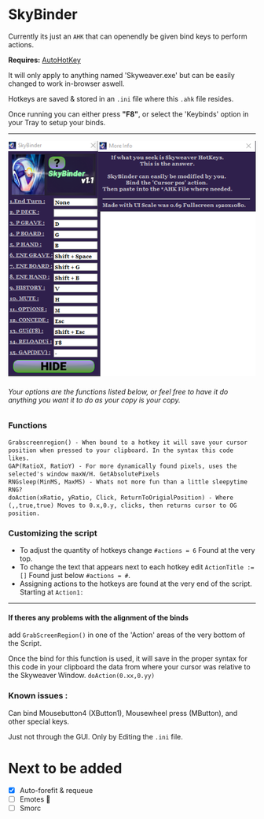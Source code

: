 # SkyBinder
Currently its just an `AHK` that can openendly be given bind keys to perform actions.

__Requires:__  [AutoHotKey](https://www.autohotkey.com/download/)

It will only apply to anything named 'Skyweaver.exe' but can be easily changed to work in-browser aswell.

Hotkeys are saved & stored in an `.ini` file where this `.ahk` file resides.

Once running you can either press **"F8"**, or select the 'Keybinds' option in your Tray to setup your binds.
___
![Screenshot](Assets/Screenshot1.png)
###### Your options are the functions listed below, or feel free to have it do anything you want it to do as your copy is your copy.


### Functions
```
Grabscreenregion() - When bound to a hotkey it will save your cursor position when pressed to your clipboard. In the syntax this code likes.
GAP(RatioX, RatioY) - For more dynamically found pixels, uses the selected's window maxW/H. GetAbsolutePixels
RNGsleep(MinMS, MaxMS) - Whats not more fun than a little sleepytime RNG?
doAction(xRatio, yRatio, Click, ReturnToOrigialPosition) - Where (,,true,true) Moves to 0.x,0.y, clicks, then returns cursor to OG position.
```
### Customizing the script
* To adjust the quantity of hotkeys change `#actions = 6` Found at the very top.
* To change the text that appears next to each hotkey edit `ActionTitle :=[]` Found just below `#actions = #`. 
* Assigning actions to the hotkeys are found at the very end of the script. Starting at `Action1:`
____
#### If theres any problems with the alignment of the binds
add `GrabScreenRegion()` in one of the 'Action' areas of the very bottom of the Script.

Once the bind for this function is used, it will save in the proper syntax for this code in your clipboard the data from where your cursor was relative to the Skyweaver Window. `doAction(0.xx,0.yy)`


### Known issues :
Can bind Mousebutton4 (XButton1), Mousewheel press (MButton), and other special keys. 

Just not through the GUI. Only by Editing the `.ini` file.



# Next to be added
- [x] Auto-forefit & requeue
- [ ] Emotes 	:lying_face:
- [ ] Smorc

